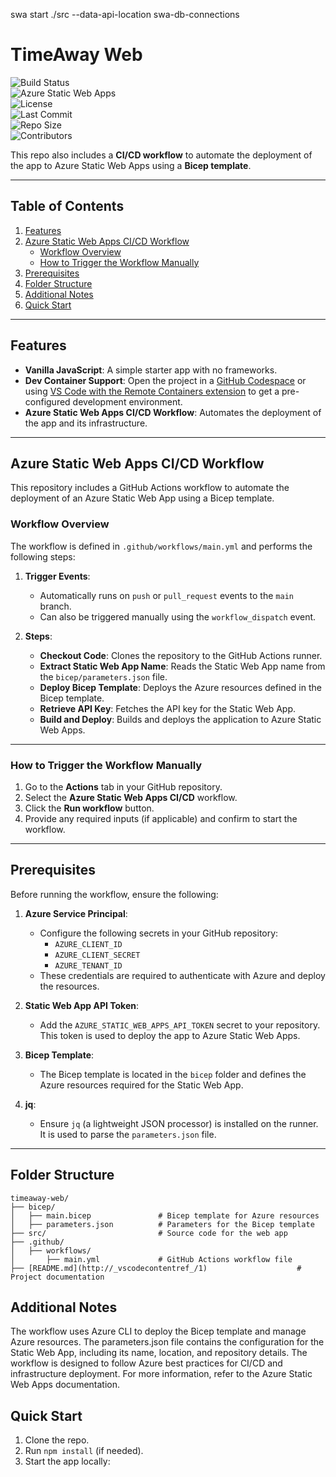 swa start ./src --data-api-location swa-db-connections


# TimeAway Web

![Build Status](https://img.shields.io/github/actions/workflow/status/Empeno/timeaway-web/main.yml?branch=main&label=Build%20Status)  
![Azure Static Web Apps](https://img.shields.io/badge/Azure-Static%20Web%20Apps-blue?logo=microsoftazure)  
![License](https://img.shields.io/github/license/Empeno/timeaway-web)  
![Last Commit](https://img.shields.io/github/last-commit/Empeno/timeaway-web)  
![Repo Size](https://img.shields.io/github/repo-size/Empeno/timeaway-web)  
![Contributors](https://img.shields.io/github/contributors/Empeno/timeaway-web)  


This repo also includes a **CI/CD workflow** to automate the deployment of the app to Azure Static Web Apps using a **Bicep template**.

---

## Table of Contents

1. [Features](#features)
2. [Azure Static Web Apps CI/CD Workflow](#azure-static-web-apps-cicd-workflow)
   - [Workflow Overview](#workflow-overview)
   - [How to Trigger the Workflow Manually](#how-to-trigger-the-workflow-manually)
3. [Prerequisites](#prerequisites)
4. [Folder Structure](#folder-structure)
5. [Additional Notes](#additional-notes)
6. [Quick Start](#quick-start)

---

## Features

- **Vanilla JavaScript**: A simple starter app with no frameworks.
- **Dev Container Support**: Open the project in a [GitHub Codespace](https://github.com/features/codespaces) or using [VS Code with the Remote Containers extension](https://code.visualstudio.com/docs/remote/containers) to get a pre-configured development environment.
- **Azure Static Web Apps CI/CD Workflow**: Automates the deployment of the app and its infrastructure.

---

## Azure Static Web Apps CI/CD Workflow

This repository includes a GitHub Actions workflow to automate the deployment of an Azure Static Web App using a Bicep template.

### Workflow Overview

The workflow is defined in `.github/workflows/main.yml` and performs the following steps:

1. **Trigger Events**:
   - Automatically runs on `push` or `pull_request` events to the `main` branch.
   - Can also be triggered manually using the `workflow_dispatch` event.

2. **Steps**:
   - **Checkout Code**: Clones the repository to the GitHub Actions runner.
   - **Extract Static Web App Name**: Reads the Static Web App name from the `bicep/parameters.json` file.
   - **Deploy Bicep Template**: Deploys the Azure resources defined in the Bicep template.
   - **Retrieve API Key**: Fetches the API key for the Static Web App.
   - **Build and Deploy**: Builds and deploys the application to Azure Static Web Apps.

---

### How to Trigger the Workflow Manually

1. Go to the **Actions** tab in your GitHub repository.
2. Select the **Azure Static Web Apps CI/CD** workflow.
3. Click the **Run workflow** button.
4. Provide any required inputs (if applicable) and confirm to start the workflow.

---

## Prerequisites

Before running the workflow, ensure the following:

1. **Azure Service Principal**:
   - Configure the following secrets in your GitHub repository:
     - `AZURE_CLIENT_ID`
     - `AZURE_CLIENT_SECRET`
     - `AZURE_TENANT_ID`
   - These credentials are required to authenticate with Azure and deploy the resources.

2. **Static Web App API Token**:
   - Add the `AZURE_STATIC_WEB_APPS_API_TOKEN` secret to your repository. This token is used to deploy the app to Azure Static Web Apps.

3. **Bicep Template**:
   - The Bicep template is located in the `bicep` folder and defines the Azure resources required for the Static Web App.

4. **jq**:
   - Ensure `jq` (a lightweight JSON processor) is installed on the runner. It is used to parse the `parameters.json` file.

---

## Folder Structure

```plaintext
timeaway-web/
├── bicep/
│   ├── main.bicep               # Bicep template for Azure resources
│   ├── parameters.json          # Parameters for the Bicep template
├── src/                         # Source code for the web app
├── .github/
│   ├── workflows/
│       ├── main.yml             # GitHub Actions workflow file
├── [README.md](http://_vscodecontentref_/1)                    # Project documentation
```

## Additional Notes

The workflow uses Azure CLI to deploy the Bicep template and manage Azure resources.
The parameters.json file contains the configuration for the Static Web App, including its name, location, and repository details.
The workflow is designed to follow Azure best practices for CI/CD and infrastructure deployment.
For more information, refer to the Azure Static Web Apps documentation.

## Quick Start

1. Clone the repo.
2. Run `npm install` (if needed).
3. Start the app locally:

